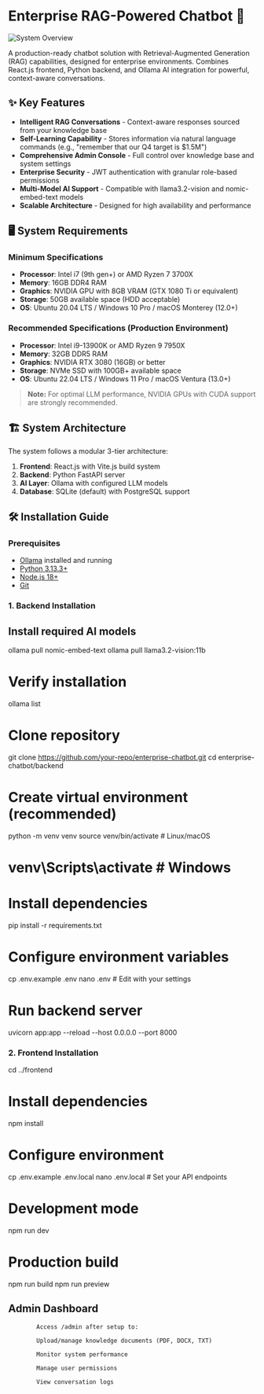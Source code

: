 # Enterprise RAG-Powered Chatbot 🚀

![System Overview]("image.png")

A production-ready chatbot solution with Retrieval-Augmented Generation (RAG) capabilities, designed for enterprise environments. Combines React.js frontend, Python backend, and Ollama AI integration for powerful, context-aware conversations.

## ✨ Key Features

- **Intelligent RAG Conversations** - Context-aware responses sourced from your knowledge base
- **Self-Learning Capability** - Stores information via natural language commands (e.g., "remember that our Q4 target is $1.5M")
- **Comprehensive Admin Console** - Full control over knowledge base and system settings
- **Enterprise Security** - JWT authentication with granular role-based permissions
- **Multi-Model AI Support** - Compatible with llama3.2-vision and nomic-embed-text models
- **Scalable Architecture** - Designed for high availability and performance

## 🖥️ System Requirements

### Minimum Specifications
- **Processor**: Intel i7 (9th gen+) or AMD Ryzen 7 3700X
- **Memory**: 16GB DDR4 RAM
- **Graphics**: NVIDIA GPU with 8GB VRAM (GTX 1080 Ti or equivalent)
- **Storage**: 50GB available space (HDD acceptable)
- **OS**: Ubuntu 20.04 LTS / Windows 10 Pro / macOS Monterey (12.0+)

### Recommended Specifications (Production Environment)
- **Processor**: Intel i9-13900K or AMD Ryzen 9 7950X
- **Memory**: 32GB DDR5 RAM
- **Graphics**: NVIDIA RTX 3080 (16GB) or better
- **Storage**: NVMe SSD with 100GB+ available space
- **OS**: Ubuntu 22.04 LTS / Windows 11 Pro / macOS Ventura (13.0+)

> **Note:** For optimal LLM performance, NVIDIA GPUs with CUDA support are strongly recommended.

## 🏗️ System Architecture



The system follows a modular 3-tier architecture:
1. **Frontend**: React.js with Vite.js build system
2. **Backend**: Python FastAPI server
3. **AI Layer**: Ollama with configured LLM models
4. **Database**: SQLite (default) with PostgreSQL support

## 🛠️ Installation Guide

### Prerequisites
- [Ollama](https://ollama.com/) installed and running
- [Python 3.13.3+](https://www.python.org/downloads/)
- [Node.js 18+](https://nodejs.org/)
- [Git](https://git-scm.com/)

### 1. Backend Installation

## Install required AI models
ollama pull nomic-embed-text
ollama pull llama3.2-vision:11b

# Verify installation
ollama list
# Clone repository
git clone https://github.com/your-repo/enterprise-chatbot.git
cd enterprise-chatbot/backend

# Create virtual environment (recommended)
python -m venv venv
source venv/bin/activate  # Linux/macOS
# venv\Scripts\activate  # Windows

# Install dependencies
pip install -r requirements.txt

# Configure environment variables
cp .env.example .env
nano .env  # Edit with your settings

# Run backend server
uvicorn app:app --reload --host 0.0.0.0 --port 8000

### 2. Frontend Installation
cd ../frontend

# Install dependencies
npm install

# Configure environment
cp .env.example .env.local
nano .env.local  # Set your API endpoints

# Development mode
npm run dev

# Production build
npm run build
npm run preview

## Admin Dashboard
            Access /admin after setup to:

            Upload/manage knowledge documents (PDF, DOCX, TXT)

            Monitor system performance

            Manage user permissions

            View conversation logs

